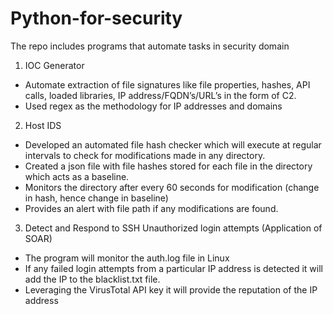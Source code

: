 # Python-for-security
The repo includes programs that automate tasks in security domain

1. IOC Generator
  - Automate extraction of file signatures like file properties, hashes, API calls, loaded libraries, IP address/FQDN’s/URL’s in the form of C2.
  - Used regex as the methodology for IP addresses and domains
    
2. Host IDS
  - Developed an automated file hash checker which will execute at regular intervals to check for modifications made in any directory.
  - Created a json file with file hashes stored for each file in the directory which acts as a baseline.
  - Monitors the directory after every 60 seconds for modification (change in hash, hence change in baseline)
  - Provides an alert with file path if any modifications are found.

3. Detect and Respond to SSH Unauthorized login attempts (Application of SOAR)
- The program will monitor the auth.log file in Linux
- If any failed login attempts from a particular IP address is detected it will add the IP to the blacklist.txt file.
- Leveraging the VirusTotal API key it will provide the reputation of the IP address
